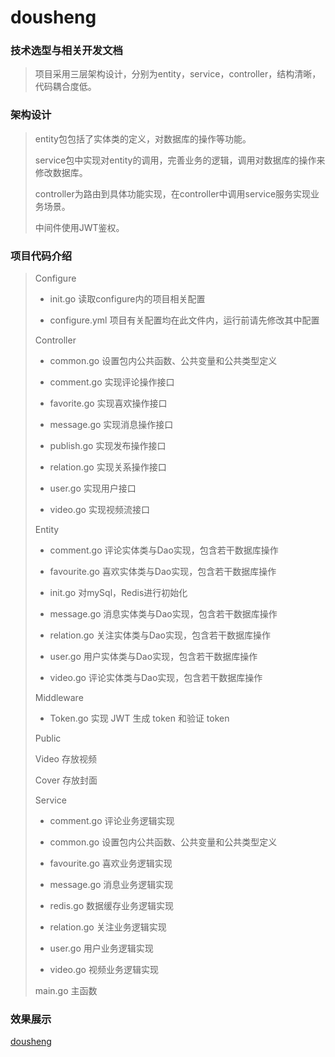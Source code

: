 # dousheng
### 技术选型与相关开发文档

> 项目采用三层架构设计，分别为entity，service，controller，结构清晰，代码耦合度低。

### 架构设计

> entity包包括了实体类的定义，对数据库的操作等功能。
>
> service包中实现对entity的调用，完善业务的逻辑，调用对数据库的操作来修改数据库。
>
> controller为路由到具体功能实现，在controller中调用service服务实现业务场景。
>
> 中间件使用JWT鉴权。
>

### 项目代码介绍

>  Configure
>
> + init.go                         读取configure内的项目相关配置
>
> + configure.yml            项目有关配置均在此文件内，运行前请先修改其中配置
>
>  Controller
>
> + common.go               设置包内公共函数、公共变量和公共类型定义
> + comment.go              实现评论操作接口
>
> + favorite.go                 实现喜欢操作接口
>
> + message.go               实现消息操作接口
>
> + publish.go                  实现发布操作接口
>
> + relation.go                 实现关系操作接口
>
> + user.go                        实现用户接口
> + video.go                       实现视频流接口
>
>  Entity
>
> + comment.go              评论实体类与Dao实现，包含若干数据库操作
>
> + favourite.go               喜欢实体类与Dao实现，包含若干数据库操作
>
> + init.go                         对mySql，Redis进行初始化
> + message.go              消息实体类与Dao实现，包含若干数据库操作
>
> + relation.go                关注实体类与Dao实现，包含若干数据库操作
> + user.go                      用户实体类与Dao实现，包含若干数据库操作
>
> + video.go                    评论实体类与Dao实现，包含若干数据库操作
>
> Middleware
>
> + Token.go                  实现 JWT 生成 token 和验证 token
>
>  Public
>
>  Video                         存放视频
>
>  Cover                         存放封面
>
>  Service
>
> + comment.go   评论业务逻辑实现
> + common.go    设置包内公共函数、公共变量和公共类型定义
>
> + favourite.go    喜欢业务逻辑实现
>
> + message.go    消息业务逻辑实现
> + redis.go           数据缓存业务逻辑实现
> + relation.go     关注业务逻辑实现
>
> + user.go           用户业务逻辑实现
>
> + video.go         视频业务逻辑实现
>
>  main.go                主函数
>

### 效果展示

[dousheng](http://www.degim.top/videos/dousheng.mp4)
